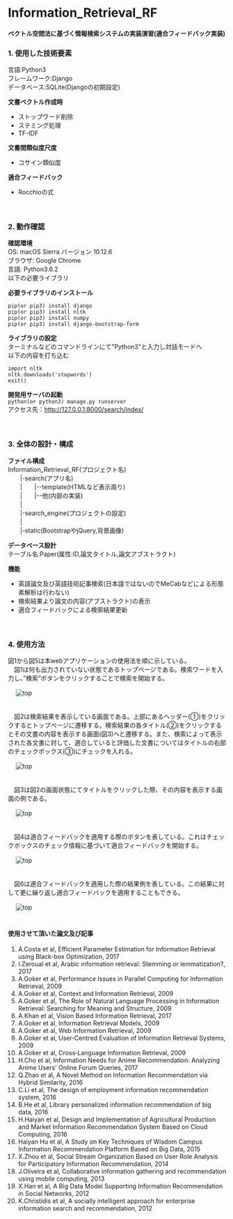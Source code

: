 # Information_Retrieval_RF

#### ベクトル空間法に基づく情報検索システムの実装演習(適合フィードバック実装)


### 1. 使用した技術要素
言語:Python3  
フレームワーク:Django  
データベース:SQLite(Djangoの初期設定)  

**文書ベクトル作成時**
* ストップワード削除
* ステミング処理
* TF-IDF

**文書間類似度尺度**
* コサイン類似度

**適合フィードバック**
* Rocchioの式

　
### 2. 動作確認
**確認環境**  
OS: macOS Sierra バージョン 10.12.6  
ブラウザ: Google Chrome  
言語: Python3.6.2  
以下の必要ライブラリ

**必要ライブラリのインストール**
```
pip(or pip3) install django
pip(or pip3) install nltk
pip(or pip3) install numpy
pip(or pip3) install django-bootstrap-form
```
**ライブラリの設定**  
ターミナルなどのコマンドラインにて"Python3"と入力し対話モードへ  
以下の内容を打ち込む
```python:setup
import nltk
nltk.downloads('stopwords')
exit()
```

**開発用サーバの起動**  
`python(or python3) manage.py runserver`   
アクセス先：http://127.0.0.1:8000/search/index/

　
### 3. 全体の設計・構成
**ファイル構成**   
Information_Retrieval_RF(プロジェクト名)  
　　|-search(アプリ名)  
　　|　　|--template(HTMLなど表示周り)  
　　|　　|--他(内部の実装)  
　　|  
　　|-search_engine(プロジェクトの設定)  
　　|  
　　|-static(BootstrapやjQuery,背景画像)  

**データベース設計**  
テーブル名:Paper(属性:ID,論文タイトル,論文アブストラクト)  

**機能**
* 英語論文及び英語技術記事検索(日本語ではないのでMeCabなどによる形態素解析は行わない)
* 検索結果より論文の内容(アブストラクト)の表示
* 適合フィードバックによる検索結果更新  

　
### 4. 使用方法
図1から図5は本webアプリケーションの使用法を順に示している。  
　図1は何も出力されていない状態であるトップページである。検索ワードを入力し、”検索”ボタンをクリックすることで検索を開始する。

　
![top](./explain_image/1-1.png)  
　

　図2は検索結果を表示している画面である。上部にあるヘッダー(①)をクリックするとトップページに遷移する。検索結果の各タイトル(②)をクリックするとその文書の内容を表示する画面(図3)へと遷移する。また、検索によって表示された各文書に対して、適合していると評価した文書についてはタイトルの右部のチェックボックス(③)にチェックを入れる。  

　
![top](./explain_image/2-1.png)  
　

　図3は図2の画面状態にてタイトルをクリックした際、その内容を表示する画面の例である。  

　
![top](./explain_image/3-1.png)  
　

　図4は適合フィードバックを適用する際のボタンを表している。これはチェックボックスのチェック情報に基づいて適合フィードバックを開始する。

　
![top](./explain_image/4-1.png)  
　

　図6は適合フィードバックを適用した際の結果例を表している。この結果に対して更に繰り返し適合フィードバックを適用することもできる。  

　
![top](./explain_image/5-1.png)  
　
　

#### 使用させて頂いた論文及び記事
1. A.Costa et al, Efficient Parameter Estimation for Information Retrieval using Black-box Optimization, 2017
2. I.Zeroual et al, Arabic information retrieval: Stemming or lemmatization?, 2017
3. A.Goker et al, Performance Issues in Parallel Computing for Information Retrieval, 2009
4. A.Goker et al, Context and Information Retrieval, 2009
5. A.Goker et al, The Role of Natural Language Processing in Information Retrieval: Searching for Meaning and Structure, 2009
6. A.Khan et al, Vision Based Information Retrieval, 2017
7. A.Goker et al, Information Retrieval Models, 2009
8. A.Goker et al, Web Information Retrieval, 2009
9. A.Goker et al, User‐Centred Evaluation of Information Retrieval Systems, 2009
10. A.Goker et al, Cross‐Language Information Retrieval, 2009
11. H.Cho et al, Information Needs for Anime Recommendation: Analyzing Anime Users' Online Forum Queries, 2017
12. Q.Zhao et al, A Novel Method on Information Recommendation via Hybrid Similarity, 2016
13. C.Li et al, The design of employment information recommendation system, 2016
14. B.He et al, Library personalized information recommendation of big data, 2016
15. H.Haiyan et al, Design and Implementation of Agricultural Production and Market Information Recommendation System Based on Cloud Computing, 2016
16. Haiyan Hu et al, A Study on Key Techniques of Wisdom Campus Information Recommendation Platform Based on Big Data, 2015
17. X.Zhou et al, Social Stream Organization Based on User Role Analysis for Participatory Information Recommendation, 2014
18. J.Oliveira et al, Collaborative information gathering and recommendation using mobile computing, 2013
19. X.Han et al, A Big Data Model Supporting Information Recommendation in Social Networks, 2012
20. K.Christidis et al, A socially intelligent approach for enterprise information search and recommendation, 2012
